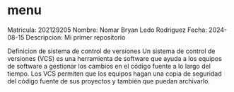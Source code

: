 # menu
Matricula:    202129205
Nombre:       Nomar Bryan Ledo Rodriguez
Fecha:        2024-08-15
Descripcion:  Mi primer repositorio

Definicion de sistema de control de versiones
Un sistema de control de versiones (VCS) es una herramienta de software que ayuda a los equipos de software a gestionar los cambios en el código fuente a lo largo del tiempo. Los VCS permiten que los equipos hagan una copia de seguridad del código fuente de sus proyectos y también que puedan archivarlo.